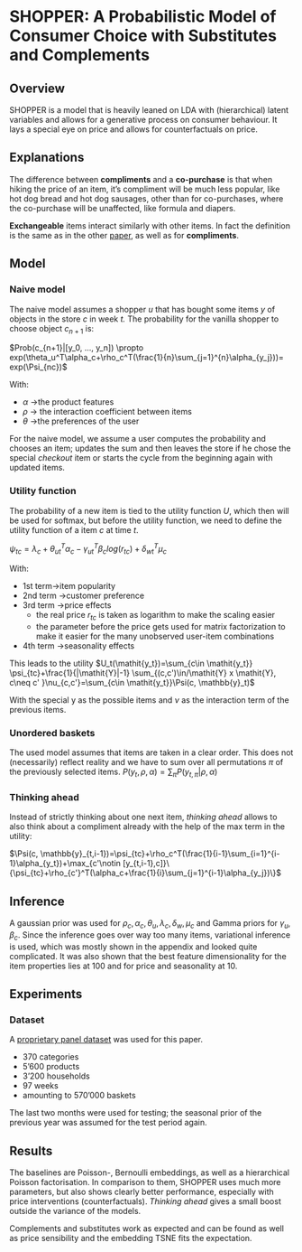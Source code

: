 # SHOPPER: A Probabilistic Model of Consumer Choice with Substitutes and Complements

## Overview

SHOPPER is a model that is heavily leaned on LDA with (hierarchical) latent variables and allows for a generative process on consumer behaviour. It lays a special eye on price and allows for counterfactuals on price.

## Explanations

The difference between **compliments** and a **co-purchase** is that when hiking the price of an item, it’s compliment will be much less popular, like hot dog bread and hot dog sausages, other than for co-purchases, where the co-purchase will be unaffected, like formula and diapers.

**Exchangeable** items interact similarly with other items. In fact the definition is the same as in the other [paper](https://www.notion.so/Studying-Product-Competition-Using-Representation-Learning-e3560a38be4e42b2bd9f86ca2d2474ec), as well as for **compliments**. 

## Model

### Naive model

The naive model assumes a shopper *u* that has bought some items *y* of objects in the store *c* in week *t.* The probability for the vanilla shopper to choose object $c_{n+1}$  is:

$Prob(c_{n+1}|[y_0, ..., y_n]) \propto exp(\theta_u^T\alpha_c+\rho_c^T(\frac{1}{n}\sum_{j=1}^{n}\alpha_{y_j}))= exp(\Psi_{nc})$

With:

- $\alpha$ →the product features
- $\rho$ → the interaction coefficient between items
- $\theta$ →the preferences of the user

For the naive model, we assume a user computes the probability and chooses an item; updates the sum and then leaves the store if he chose the special *checkout* item or starts the cycle from the beginning again with updated items.

### Utility function

The probability of a new item is tied to the utility function *U*, which then will be used for softmax, but before the utility function, we need to define the utility function of a item *c* at time *t*.  

$\psi_{tc}=\lambda_c+\theta_{ut}^T\alpha_c-\gamma_{ut}^T\beta_clog(r_{tc})+\delta_{wt}^T\mu_c$

With:

- 1st term→item popularity
- 2nd term →customer preference
- 3rd term →price effects
    - the real price $r_{tc}$ is taken as logarithm to make the scaling easier
    - the parameter before the price gets used for matrix factorization to make it easier for the many unobserved user-item combinations
- 4th term →seasonality effects

This leads to the utility $U_t(\mathit{y_t})=\sum_{c\in \mathit{y_t}} \psi_{tc}+\frac{1}{|\mathit{Y}|-1} \sum_{(c,c')\in/\mathit{Y} x \mathit{Y}, c\neq c' }\nu_{c,c'}=\sum_{c\in \mathit{y_t}}\Psi(c, \mathbb{y}_t)$

With the special y as the possible items and $\nu$ as the interaction term of the previous items. 

### Unordered baskets

The used model assumes that items are taken in a clear order. This does not (necessarily) reflect reality and we have to sum over all permutations $\pi$  of the previously selected items. $P(\mathit{y}_t,\rho,\alpha)=\sum_\pi P(y_{t,\pi}|\rho,\alpha)$

### Thinking ahead

Instead of strictly thinking about one next item, *thinking ahead* allows to also think about a compliment already with the help of the max term in the utility:

$\Psi(c, \mathbb{y}_{t,i-1})=\psi_{tc}+\rho_c^T(\frac{1}{i-1}\sum_{i=1}^{i-1}\alpha_{y_t})+\max_{c'\notin [y_{t,i-1},c]}\{\psi_{tc}+\rho_{c'}^T(\alpha_c+\frac{1}{i}\sum_{j=1}^{i-1}\alpha_{y_j})\}$

## Inference

A gaussian prior was used for $\rho_c, \alpha_c, \theta_u, \lambda_c, \delta_w, \mu_c$ and Gamma priors for $\gamma_u, \beta_c$. Since the inference goes over way too many items, variational inference is used, which was mostly shown in the appendix and looked quite complicated. It was also shown that the best feature dimensionality for the item properties lies at 100 and for price and seasonality at 10. 

## Experiments

### Dataset

A [proprietary panel dataset](https://citeseerx.ist.psu.edu/viewdoc/download?doi=10.1.1.519.7591&rep=rep1&type=pdf) was used for this paper.

- 370 categories
- 5’600 products
- 3’200 households
- 97 weeks
- amounting to 570’000 baskets

The last two months were used for testing; the seasonal prior of the previous year was assumed for the test period again.

## Results

The baselines are Poisson-, Bernoulli embeddings, as well as a hierarchical Poisson factorisation. In comparison to them, SHOPPER uses much more parameters, but also shows clearly better performance, especially with price interventions (counterfactuals). *Thinking ahead* gives a small boost outside the variance of the models. 

Complements and substitutes work as expected and can be found as well as price sensibility and the embedding TSNE fits the expectation.